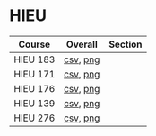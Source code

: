 # HIEU

| Course | Overall | Section |
| ------ | ------- | ------- |
| HIEU 183 | [csv](https://github.com/UCSD-Historical-Enrollment-Data/2024Spring/blob/main/overall/HIEU%20183.csv), [png](https://raw.githubusercontent.com/UCSD-Historical-Enrollment-Data/2024Spring/main/plot_overall/HIEU%20183.png) |  |
| HIEU 171 | [csv](https://github.com/UCSD-Historical-Enrollment-Data/2024Spring/blob/main/overall/HIEU%20171.csv), [png](https://raw.githubusercontent.com/UCSD-Historical-Enrollment-Data/2024Spring/main/plot_overall/HIEU%20171.png) |  |
| HIEU 176 | [csv](https://github.com/UCSD-Historical-Enrollment-Data/2024Spring/blob/main/overall/HIEU%20176.csv), [png](https://raw.githubusercontent.com/UCSD-Historical-Enrollment-Data/2024Spring/main/plot_overall/HIEU%20176.png) |  |
| HIEU 139 | [csv](https://github.com/UCSD-Historical-Enrollment-Data/2024Spring/blob/main/overall/HIEU%20139.csv), [png](https://raw.githubusercontent.com/UCSD-Historical-Enrollment-Data/2024Spring/main/plot_overall/HIEU%20139.png) |  |
| HIEU 276 | [csv](https://github.com/UCSD-Historical-Enrollment-Data/2024Spring/blob/main/overall/HIEU%20276.csv), [png](https://raw.githubusercontent.com/UCSD-Historical-Enrollment-Data/2024Spring/main/plot_overall/HIEU%20276.png) |  |
